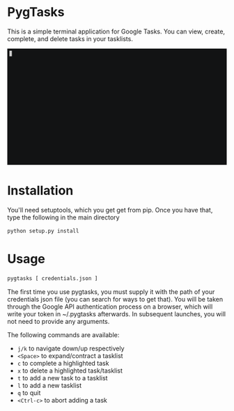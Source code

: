 # PygTasks

This is a simple terminal application for Google Tasks.  You can view, create, complete, and delete tasks in your tasklists.

<img src="https://raw.githubusercontent.com/ilnaes/i/master/pygtasks-demo.gif" width=640>

# Installation

You'll need setuptools, which you get get from pip.  Once you have that, type the following in the main directory

```sh
python setup.py install
```

# Usage

```sh
pygtasks [ credentials.json ]
```

The first time you use pygtasks, you must supply it with the path of your credentials json file (you can search for ways to get that).  You will be taken through the Google API authentication process on a browser, which will write your token in ~/.pygtasks afterwards.  In subsequent launches, you will not need to provide any arguments.

The following commands are available:

* `j/k` to navigate down/up respectively
* `<Space>` to expand/contract a tasklist
* `c` to complete a highlighted task
* `x` to delete a highlighted task/tasklist
* `t` to add a new task to a tasklist
* `l` to add a new tasklist
* `q` to quit
* `<Ctrl-c>` to abort adding a task
